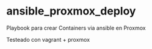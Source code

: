 # ansible_proxmox_deploy

Playbook para crear Containers via ansible en Proxmox

Testeado con vagrant + proxmox